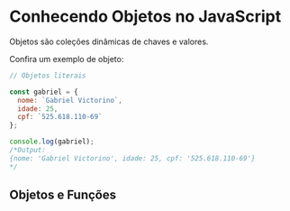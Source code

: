 # Conhecendo Objetos no JavaScript

Objetos são coleções dinâmicas de chaves e valores.



Confira um exemplo de objeto:

```javascript
// Objetos literais

const gabriel = {
  nome: `Gabriel Victorino`,
  idade: 25,
  cpf: `525.618.110-69`
};

console.log(gabriel);
/*Output:
{nome: 'Gabriel Victorino', idade: 25, cpf: '525.618.110-69'}
*/
```


## Objetos e Funções
